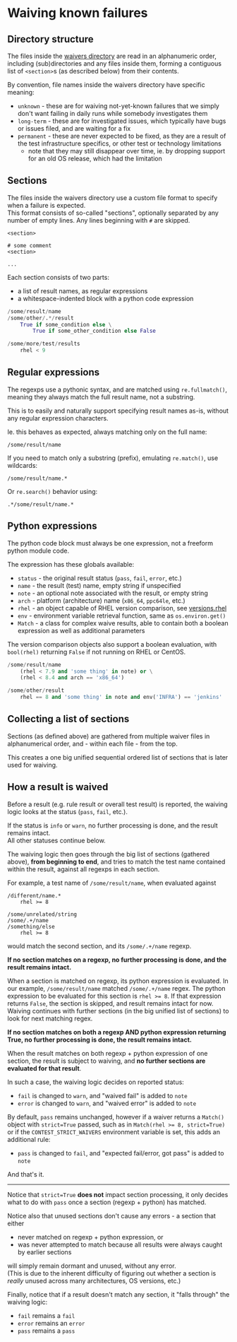 # Waiving known failures

## Directory structure

The files inside the [waivers directory](../conf/waivers) are read in
an alphanumeric order, including (sub)directories and any files inside them,
forming a contiguous list of `<section>`s (as described below) from their
contents.

By convention, file names inside the waivers directory have specific meaning:

- `unknown` - these are for waiving not-yet-known failures that we simply
  don't want failing in daily runs while somebody investigates them
- `long-term` - these are for investigated issues, which typically have
  bugs or issues filed, and are waiting for a fix
- `permanent` - these are never expected to be fixed, as they are a result
  of the test infrastructure specifics, or other test or technology
  limitations
  - note that they may still disappear over time, ie. by dropping support
    for an old OS release, which had the limitation

## Sections

The files inside the waivers directory use a custom file format to specify
when a failure is expected.  
This format consists of so-called "sections", optionally separated by any
number of empty lines. Any lines beginning with `#` are skipped.

```
<section>

# some comment
<section>

...
```

Each section consists of two parts:

- a list of result names, as regular expressions
- a whitespace-indented block with a python code expression

```python
/some/result/name
/some/other/.*/result
    True if some_condition else \
        True if some_other_condition else False

/some/more/test/results
    rhel < 9
```

## Regular expressions

The regexps use a pythonic syntax, and are matched using `re.fullmatch()`,
meaning they always match the full result name, not a substring.

This is to easily and naturally support specifying result names as-is,
without any regular expression characters.

Ie. this behaves as expected, always matching only on the full name:

```
/some/result/name
```

If you need to match only a substring (prefix), emulating `re.match()`,
use wildcards:

```
/some/result/name.*
```

Or `re.search()` behavior using:

```
.*/some/result/name.*
```

## Python expressions

The python code block must always be one expression, not a freeform python
module code.

The expression has these globals available:

- `status` - the original result status (`pass`, `fail`, `error`, etc.)
- `name` - the result (test) name, empty string if unspecified
- `note` - an optional note associated with the result, or empty string
- `arch` - platform (architecture) name (`x86_64`, `ppc64le`, etc.)
- `rhel` - an object capable of RHEL version comparison, see
  [versions.rhel](../lib/versions.py)
- `env` - environment variable retrieval function, same as `os.environ.get()`
- `Match` - a class for complex waive results, able to contain both a boolean
  expression as well as additional parameters

The version comparison objects also support a boolean evaluation, with
`bool(rhel)` returning `False` if not running on RHEL or CentOS.

```python
/some/result/name
    (rhel < 7.9 and 'some thing' in note) or \
    (rhel < 8.4 and arch == 'x86_64')

/some/other/result
    rhel == 8 and 'some thing' in note and env('INFRA') == 'jenkins'
```

## Collecting a list of sections

Sections (as defined above) are gathered from multiple waiver files
in alphanumerical order, and - within each file - from the top.

This creates a one big unified sequential ordered list of sections
that is later used for waiving.

## How a result is waived

Before a result (e.g. rule result or overall test result) is reported,
the waiving logic looks at the status (`pass`, `fail`, etc.).

If the status is `info` or `warn`, no further processing is done, and
the result remains intact.  
All other statuses continue below.

The waiving logic then goes through the big list of sections (gathered
above), **from beginning to end**, and tries to match the test name
contained within the result, against all regexps in each section.

For example, a test name of `/some/result/name`, when evaluated against

```
/different/name.*
    rhel >= 8

/some/unrelated/string
/some/.+/name
/something/else
    rhel >= 8
```

would match the second section, and its `/some/.+/name` regexp.

**If no section matches on a regexp, no further processing is done,
and the result remains intact.**

When a section is matched on regexp, its python expression is evaluated.
In our example, `/some/result/name` matched `/some/.+/name` regex. The
python expression to be evaluated for this section is `rhel >= 8`.
If that expression returns `False`, the section is skipped, and result
remains intact for now. Waiving continues with further sections (in the
big unified list of sections) to look for next matching regex.

**If no section matches on both a regexp AND python expression returning
True, no further processing is done, the result remains intact.**

When the result matches on both regexp + python expression of one section,
the result is subject to waiving, and **no further sections are evaluated
for that result**.

In such a case, the waiving logic decides on reported status:

- `fail` is changed to `warn`, and "waived fail" is added to `note`
- `error` is changed to `warn`, and "waived error" is added to `note`

By default, `pass` remains unchanged, however if a waiver returns a `Match()`
object with `strict=True` passed, such as in `Match(rhel >= 8, strict=True)`
or if the `CONTEST_STRICT_WAIVERS` environment variable is set, this adds
an additional rule:

- `pass` is changed to `fail`, and "expected fail/error, got pass" is added
  to `note`

And that's it.

---

Notice that `strict=True` **does not** impact section processing, it only
decides what to do with `pass` once a section (regexp + python) has matched.

Notice also that unused sections don't cause any errors - a section that either

- never matched on regexp + python expression, or
- was never attempted to match because all results were always caught by
  earlier sections

will simply remain dormant and unused, without any error.  
(This is due to the inherent difficulty of figuring out whether a section is
*really* unused across many architectures, OS versions, etc.)

Finally, notice that if a result doesn't match any section, it "falls through"
the waiving logic:

- `fail` remains a `fail`
- `error` remains an `error`
- `pass` remains a `pass`
